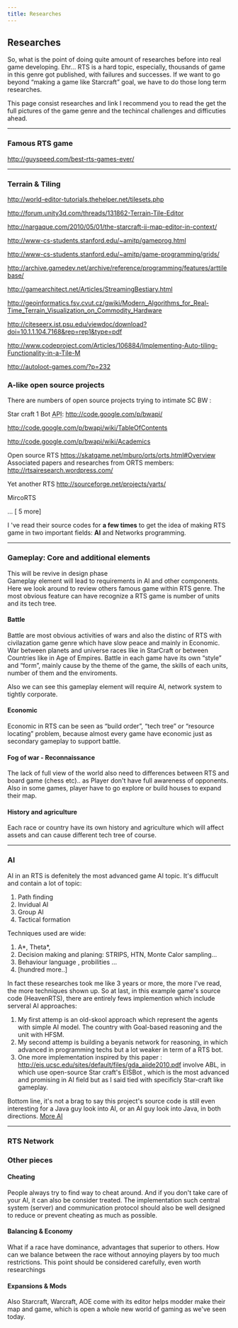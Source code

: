 ```yaml
---
title: Researches
---
```

<h2 class="sectionedit1" id="researches">Researches</h2>
<div class="level2">

<p>
So, what is the point of doing quite amount of researches before into real game developing. Ehr… RTS is a hard topic, especially, thousands of game in this genre got published, with failures and successes. If we want to go beyond “making a game like Starcraft” goal, we have to do those long term researches. 
</p>

<p>
This page consist researches and link I recommend you to read the get the full pictures of the game genre and the techincal challenges and difficuties ahead.
</p>
<hr />

</div>
<!-- EDIT1 SECTION "Researches" [1-501] -->
<h3 class="sectionedit2" id="famous_rts_game">Famous RTS game</h3>
<div class="level3">

<p>
<a href="http://guyspeed.com/best-rts-games-ever/" class="urlextern" title="http://guyspeed.com/best-rts-games-ever/" rel="nofollow">http://guyspeed.com/best-rts-games-ever/</a>
</p>
<hr />

</div>
<!-- EDIT2 SECTION "Famous RTS game" [502-576] -->
<h3 class="sectionedit3" id="terrain_tiling">Terrain &amp; Tiling</h3>
<div class="level3">

<p>
<a href="http://world-editor-tutorials.thehelper.net/tilesets.php" class="urlextern" title="http://world-editor-tutorials.thehelper.net/tilesets.php" rel="nofollow">http://world-editor-tutorials.thehelper.net/tilesets.php</a>
</p>

<p>
<a href="http://forum.unity3d.com/threads/131862-Terrain-Tile-Editor" class="urlextern" title="http://forum.unity3d.com/threads/131862-Terrain-Tile-Editor" rel="nofollow">http://forum.unity3d.com/threads/131862-Terrain-Tile-Editor</a>
</p>

<p>
<a href="http://nargaque.com/2010/05/01/the-starcraft-ii-map-editor-in-context/" class="urlextern" title="http://nargaque.com/2010/05/01/the-starcraft-ii-map-editor-in-context/" rel="nofollow">http://nargaque.com/2010/05/01/the-starcraft-ii-map-editor-in-context/</a>
</p>

<p>
<a href="http://www-cs-students.stanford.edu/~amitp/gameprog.html" class="urlextern" title="http://www-cs-students.stanford.edu/~amitp/gameprog.html" rel="nofollow">http://www-cs-students.stanford.edu/~amitp/gameprog.html</a>
</p>

<p>
<a href="http://www-cs-students.stanford.edu/~amitp/game-programming/grids/" class="urlextern" title="http://www-cs-students.stanford.edu/~amitp/game-programming/grids/" rel="nofollow">http://www-cs-students.stanford.edu/~amitp/game-programming/grids/</a>
</p>

<p>
<a href="http://archive.gamedev.net/archive/reference/programming/features/arttilebase/" class="urlextern" title="http://archive.gamedev.net/archive/reference/programming/features/arttilebase/" rel="nofollow">http://archive.gamedev.net/archive/reference/programming/features/arttilebase/</a>
</p>

<p>
<a href="http://gamearchitect.net/Articles/StreamingBestiary.html" class="urlextern" title="http://gamearchitect.net/Articles/StreamingBestiary.html" rel="nofollow">http://gamearchitect.net/Articles/StreamingBestiary.html</a>
</p>

<p>
<a href="http://geoinformatics.fsv.cvut.cz/gwiki/Modern_Algorithms_for_Real-Time_Terrain_Visualization_on_Commodity_Hardware" class="urlextern" title="http://geoinformatics.fsv.cvut.cz/gwiki/Modern_Algorithms_for_Real-Time_Terrain_Visualization_on_Commodity_Hardware" rel="nofollow">http://geoinformatics.fsv.cvut.cz/gwiki/Modern_Algorithms_for_Real-Time_Terrain_Visualization_on_Commodity_Hardware</a>
</p>

<p>
<a href="http://citeseerx.ist.psu.edu/viewdoc/download?doi=10.1.1.104.7168&amp;rep=rep1&amp;type=pdf" class="urlextern" title="http://citeseerx.ist.psu.edu/viewdoc/download?doi=10.1.1.104.7168&amp;rep=rep1&amp;type=pdf" rel="nofollow">http://citeseerx.ist.psu.edu/viewdoc/download?doi=10.1.1.104.7168&amp;rep=rep1&amp;type=pdf</a>
</p>

<p>
<a href="http://www.codeproject.com/Articles/106884/Implementing-Auto-tiling-Functionality-in-a-Tile-M" class="urlextern" title="http://www.codeproject.com/Articles/106884/Implementing-Auto-tiling-Functionality-in-a-Tile-M" rel="nofollow">http://www.codeproject.com/Articles/106884/Implementing-Auto-tiling-Functionality-in-a-Tile-M</a>
</p>

<p>
<a href="http://autoloot-games.com/?p=232" class="urlextern" title="http://autoloot-games.com/?p=232" rel="nofollow">http://autoloot-games.com/?p=232</a>
</p>

</div>
<!-- EDIT3 SECTION "Terrain & Tiling" [577-1388] -->
<h3 class="sectionedit4" id="a-like_open_source_projects">A-like open source projects</h3>
<div class="level3">

<p>
There are numbers of open source projects trying to intimate SC BW :
</p>

<p>
Star craft 1 Bot <abbr title="Application Programming Interface">API</abbr>:
<a href="http://code.google.com/p/bwapi/" class="urlextern" title="http://code.google.com/p/bwapi/" rel="nofollow">http://code.google.com/p/bwapi/</a>
</p>

<p>
<a href="http://code.google.com/p/bwapi/wiki/TableOfContents" class="urlextern" title="http://code.google.com/p/bwapi/wiki/TableOfContents" rel="nofollow">http://code.google.com/p/bwapi/wiki/TableOfContents</a>
</p>

<p>
<a href="http://code.google.com/p/bwapi/wiki/Academics" class="urlextern" title="http://code.google.com/p/bwapi/wiki/Academics" rel="nofollow">http://code.google.com/p/bwapi/wiki/Academics</a>
</p>

<p>
Open source RTS
<a href="https://skatgame.net/mburo/orts/orts.html#Overview" class="urlextern" title="https://skatgame.net/mburo/orts/orts.html#Overview" rel="nofollow">https://skatgame.net/mburo/orts/orts.html#Overview</a>
Associated papers and researches from ORTS members:
<a href="http://rtsairesearch.wordpress.com/" class="urlextern" title="http://rtsairesearch.wordpress.com/" rel="nofollow">http://rtsairesearch.wordpress.com/</a>
</p>

<p>
Yet another RTS
<a href="http://sourceforge.net/projects/yarts/" class="urlextern" title="http://sourceforge.net/projects/yarts/" rel="nofollow">http://sourceforge.net/projects/yarts/</a>
</p>

<p>
MircoRTS
</p>

<p>
… [ 5 more]
</p>

<p>
I 've read their source codes for <strong>a few times</strong> to get the idea of making RTS game in two important fields: <strong>AI</strong> and Networks programming. 
</p>
<hr />

</div>
<!-- EDIT4 SECTION "A-like open source projects" [1389-2038] -->
<h3 class="sectionedit5" id="gameplaycore_and_additional_elements">Gameplay: Core and additional elements</h3>
<div class="level3">

<p>
</p><p></p><div class="notetip">This will be revive in design phase
</div>
Gameplay element will lead to requirements in AI and other components. Here we look around to review others famous game within RTS genre. The most obvious feature can have recognize a RTS game is number of units and its tech tree.


</div>

<h4 id="battle">Battle</h4>
<div class="level4">

<p>
Battle are most obvious activities of wars and also the distinc of RTS with civilazation game genre which have slow peace and mainly in Economic. War between planets and universe races like in StarCraft or between Countries like in Age of Empires. Battle in each game have its own “style” and “form”, mainly cause by the theme of the game, the skills of each units, number of them and the enviroments. 
</p>

<p>
Also we can see this gameplay element will require AI, network system to tightly corporate.
</p>

</div>

<h4 id="economic">Economic</h4>
<div class="level4">

<p>
Economic in RTS can be seen as “build order”, “tech tree” or “resource locating” problem, because almost every game have economic just as secondary gameplay to support battle. 
</p>

</div>

<h4 id="fog_of_war_-_reconnaissance">Fog of war - Reconnaissance</h4>
<div class="level4">

<p>
The lack of full view of the world also need to differences between RTS and board game (chess etc).. as Player don't have full awareness of opponents. Also in some games, player have to go explore or build houses to expand their map.
</p>

</div>

<h4 id="history_and_agriculture">History and agriculture</h4>
<div class="level4">

<p>
Each race or country have its own history and agriculture which will affect assets and can cause different tech tree of course.
</p>
<hr />

</div>
<!-- EDIT5 SECTION "Gameplay: Core and additional elements" [2039-3508] -->
<h3 class="sectionedit6" id="ai">AI</h3>
<div class="level3">

<p>
AI in an RTS is defenitely the most advanced game AI topic. It's diffucult and contain a lot of topic:
</p>
<ol>
<li class="level1"><div class="li"> Path finding</div>
</li>
<li class="level1"><div class="li"> Invidual AI</div>
</li>
<li class="level1"><div class="li"> Group AI</div>
</li>
<li class="level1"><div class="li"> Tactical formation</div>
</li>
</ol>

<p>
Techniques used are wide:
</p>
<ol>
<li class="level1"><div class="li"> A*, Theta*,</div>
</li>
<li class="level1"><div class="li"> Decision making and planing: STRIPS, HTN, Monte Calor sampling… </div>
</li>
<li class="level1"><div class="li"> Behaviour language , probilities …</div>
</li>
<li class="level1"><div class="li"> [hundred more..]</div>
</li>
</ol>

<p>
In fact these researches took me like 3 years or more, the more I've read, the more techniques shown up.
So at last, in this example game's source code (HeavenRTS), there are entirely fews implemention which include serveral AI approaches:
</p>
<ol>
<li class="level1"><div class="li"> My first attemp is an old-skool approach which represent the agents with simple AI model. The country with Goal-based reasoning and the unit with HFSM.</div>
</li>
<li class="level1"><div class="li"> My second attemp is building a beyanis network for reasoning, in which advanced in programming techs but a lot weaker in term of a RTS bot.</div>
</li>
<li class="level1"><div class="li"> One more implementation inspired by this paper : <a href="http://eis.ucsc.edu/sites/default/files/gda_aiide2010.pdf" class="urlextern" title="http://eis.ucsc.edu/sites/default/files/gda_aiide2010.pdf" rel="nofollow">http://eis.ucsc.edu/sites/default/files/gda_aiide2010.pdf</a> involve ABL, in which use open-source Star craft's EISBot , which is the most advanced and promising in AI field but as I said tied with specificly Star-craft like gameplay.</div>
</li>
</ol>

<p>
</p><p></p><div class="noteclassic">Bottom line, it's not a brag to say this project's source code is still even interesting for a Java guy look into AI, or an AI guy look into Java, in both directions. <a href="/jme3/advanced/atom_framework/ai.html" class="wikilink1" title="jme3:advanced:atom_framework:ai">More AI</a>
</div>

<hr />

</div>
<!-- EDIT6 SECTION "AI" [3509-4928] -->
<h3 class="sectionedit7" id="rts_network">RTS Network</h3>
<div class="level3">

</div>
<!-- EDIT7 SECTION "RTS Network" [4929-4949] -->
<h3 class="sectionedit8" id="other_pieces">Other pieces</h3>
<div class="level3">

</div>

<h4 id="cheating">Cheating</h4>
<div class="level4">

<p>
People always try to find way to cheat around. And if you don't take care of your AI, it can also be consider treated. The implementation such central system (server) and communication protocol should also be well designed to reduce or prevent cheating as much as possible.
</p>

</div>

<h4 id="balancing_economy">Balancing &amp; Economy</h4>
<div class="level4">

<p>
What if a race have dominance, advantages that superior to others. How can we balance between the race without annoying players by too much restrictions. This point should be considered carefully, even worth researchings
</p>

</div>

<h4 id="expansions_mods">Expansions &amp; Mods</h4>
<div class="level4">

<p>
Also Starcraft, Warcraft, AOE come with its editor helps modder make their map and game, which is open a whole new world of gaming as we've seen today.
</p>

</div>
<!-- EDIT8 SECTION "Other pieces" [4950-] -->
